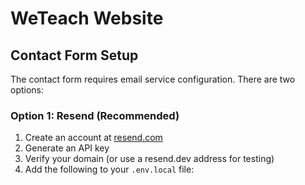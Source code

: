# WeTeach Website

## Contact Form Setup

The contact form requires email service configuration. There are two options:

### Option 1: Resend (Recommended)

1. Create an account at [resend.com](https://resend.com)
2. Generate an API key
3. Verify your domain (or use a resend.dev address for testing)
4. Add the following to your `.env.local` file:

